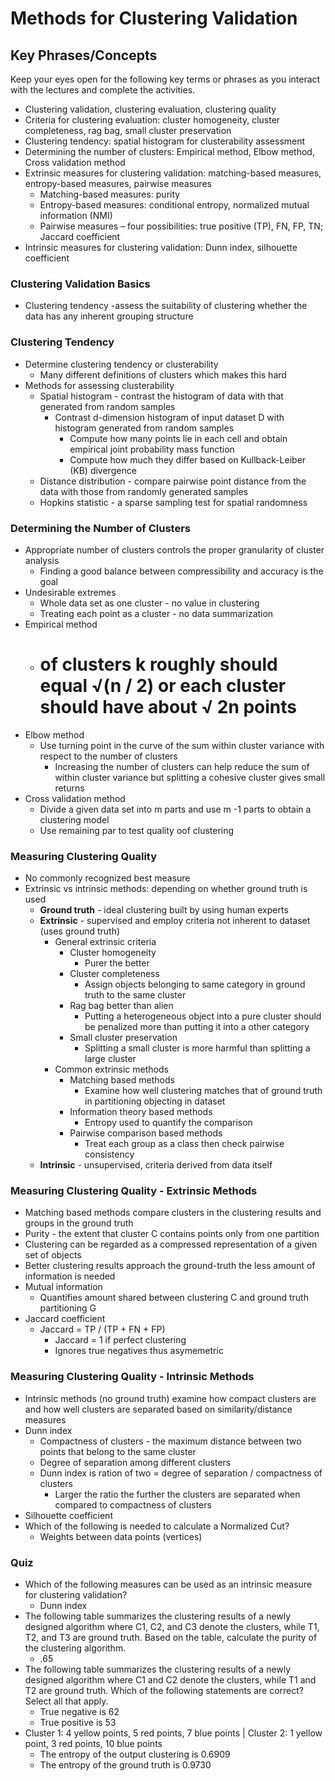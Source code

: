 # Methods for Clustering Validation

## Key Phrases/Concepts

Keep your eyes open for the following key terms or phrases as you interact with the lectures and complete the activities.

- Clustering validation, clustering evaluation, clustering quality
- Criteria for clustering evaluation: cluster homogeneity, cluster completeness, rag bag, small cluster preservation
- Clustering tendency: spatial histogram for clusterability assessment
- Determining the number of clusters: Empirical method, Elbow method, Cross validation method
- Extrinsic measures for clustering validation: matching-based measures, entropy-based measures, pairwise measures
    - Matching-based measures: purity
    - Entropy-based measures: conditional entropy, normalized mutual information (NMI)
    - Pairwise measures – four possibilities: true positive (TP), FN, FP, TN; Jaccard coefficient
- Intrinsic measures for clustering validation: Dunn index, silhouette coefficient

### Clustering Validation Basics

- Clustering tendency -assess the suitability of clustering whether the data has any inherent grouping structure

### Clustering Tendency

- Determine clustering tendency or clusterability
    - Many different definitions of clusters which makes this hard
- Methods for assessing clusterability
    - Spatial histogram - contrast the histogram of data with that generated from random samples
        - Contrast d-dimension histogram of input dataset D with histogram generated from random samples
            - Compute how many points lie in each cell and obtain empirical joint probability mass function
            - Compute how much they differ based on Kullback-Leiber (KB) divergence
    - Distance distribution - compare pairwise point distance from the data with those from randomly generated samples
    - Hopkins statistic - a sparse sampling test for spatial randomness

### Determining the Number of Clusters

- Appropriate number of clusters controls the proper granularity of cluster analysis
    - Finding a good balance between compressibility and accuracy is the goal
- Undesirable extremes
    - Whole data set as one cluster - no value in clustering
    - Treating each point as a cluster - no data summarization
- Empirical method
    - # of clusters k roughly should equal √(n / 2) or each cluster should have about √ 2n points
- Elbow method
    - Use turning point in the curve of the sum within cluster variance with respect to the number of clusters
        - Increasing the number of clusters can help reduce the sum of within cluster variance but splitting a cohesive cluster gives small returns
- Cross validation method
    - Divide a given data set into m parts and use m -1 parts to obtain a clustering model
    - Use remaining par to test quality oof clustering

### Measuring Clustering Quality

- No commonly recognized best measure
- Extrinsic vs intrinsic methods: depending on whether ground truth is used
    - **Ground truth** - ideal clustering built by using human experts
    - **Extrinsic** - supervised and employ criteria not inherent to dataset (uses ground truth)
        - General extrinsic criteria
            - Cluster homogeneity
                - Purer the better
            - Cluster completeness
                - Assign objects belonging to same category in ground truth to the same cluster
            - Rag bag better than alien
                - Putting a heterogeneous object into a pure cluster should be penalized more than putting it into a other category
            - Small cluster preservation
                - Splitting a small cluster is more harmful than splitting a large cluster
        - Common extrinsic methods
            - Matching based methods
                - Examine how well clustering matches that of ground truth in partitioning objecting in dataset
            - Information theory based methods
                - Entropy used to quantify the comparison
            - Pairwise comparison based methods
                - Treat each group as a class then check pairwise consistency
    - **Intrinsic** - unsupervised, criteria derived from data itself

### Measuring Clustering Quality - Extrinsic Methods

- Matching based methods compare clusters in the clustering results and groups in the ground truth
- Purity - the extent that cluster C contains points only from one partition
- Clustering can be regarded as a compressed representation of a given set of objects
- Better clustering results approach the ground-truth the less amount of information is needed
- Mutual information
    - Quantifies amount shared between clustering C and ground truth partitioning G
- Jaccard coefficient
    - Jaccard = TP / (TP + FN + FP)
        - Jaccard = 1 if perfect clustering
        - Ignores true negatives thus asymemetric

### Measuring Clustering Quality - Intrinsic Methods

- Intrinsic methods (no ground truth) examine how compact clusters are and how well clusters are separated based on similarity/distance measures
- Dunn index
    - Compactness of clusters - the maximum distance between two points that belong to the same cluster
    - Degree of separation among different clusters
    - Dunn index is ration of two = degree of separation / compactness of clusters
        - Larger the ratio the further the clusters are separated when compared to compactness of clusters
- Silhouette coefficient
- Which of the following is needed to calculate a Normalized Cut?
    - Weights between data points (vertices)

### Quiz

- Which of the following measures can be used as an intrinsic measure for clustering validation?
    - Dunn index
- The following table summarizes the clustering results of a newly designed algorithm where C1, C2, and C3 denote the clusters, while T1, T2, and T3 are ground truth. Based on the table, calculate the purity of the clustering algorithm.
    - .65
- The following table summarizes the clustering results of a newly designed algorithm where C1 and C2 denote the clusters, while T1 and T2 are ground truth. Which of the following statements are correct? Select all that apply.
    - True negative is 62
    - True positive is 53
- Cluster 1: 4 yellow points, 5 red points, 7 blue points | Cluster 2: 1 yellow point, 3 red points, 10 blue points
    - The entropy of the output clustering is 0.6909
    - The entropy of the ground truth is 0.9730